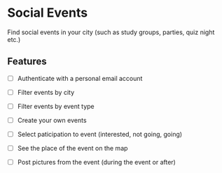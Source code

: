 # Social Events

Find social events in your city (such as study groups, parties, quiz night etc.)

## Features

- [ ] Authenticate with a personal email account
- [ ] Filter events by city
- [ ] Filter events by event type
- [ ] Create your own events
- [ ] Select paticipation to event (interested, not going, going)
- [ ] See the place of the event on the map
- [ ] Post pictures from the event (during the event or after)


